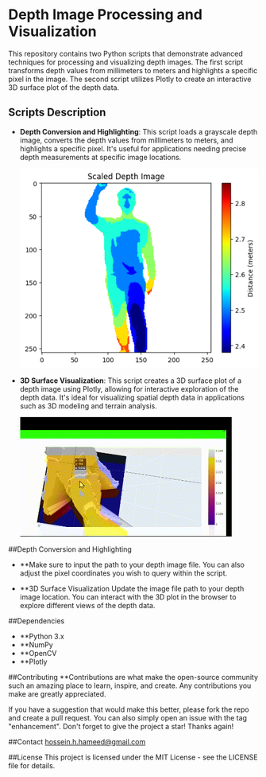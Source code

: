 # Depth Image Processing and Visualization

This repository contains two Python scripts that demonstrate advanced techniques for processing and visualizing depth images. The first script transforms depth values from millimeters to meters and highlights a specific pixel in the image. The second script utilizes Plotly to create an interactive 3D surface plot of the depth data.

## Scripts Description

- **Depth Conversion and Highlighting**: This script loads a grayscale depth image, converts the depth values from millimeters to meters, and highlights a specific pixel. It's useful for applications needing precise depth measurements at specific image locations.

  ![d2d](https://github.com/Husseinhhameed/Depth-image-Processing/blob/main/d2d.png)

- **3D Surface Visualization**: This script creates a 3D surface plot of a depth image using Plotly, allowing for interactive exploration of the depth data. It's ideal for visualizing spatial depth data in applications such as 3D modeling and terrain analysis.

  ![d2d](https://github.com/Husseinhhameed/Depth-image-Processing/blob/main/3d%20representation.gif)


##Depth Conversion and Highlighting

- **Make sure to input the path to your depth image file. You can also adjust the pixel coordinates you wish to query within the script.

- **3D Surface Visualization
Update the image file path to your depth image location. You can interact with the 3D plot in the browser to explore different views of the depth data.

##Dependencies
- **Python 3.x
- **NumPy
- **OpenCV
- **Plotly

##Contributing
**Contributions are what make the open-source community such an amazing place to learn, inspire, and create. Any contributions you make are greatly appreciated.

If you have a suggestion that would make this better, please fork the repo and create a pull request. You can also simply open an issue with the tag "enhancement".
Don't forget to give the project a star! Thanks again!

##Contact
hossein.h.hameed@gmail.com

##License
This project is licensed under the MIT License - see the LICENSE file for details.
